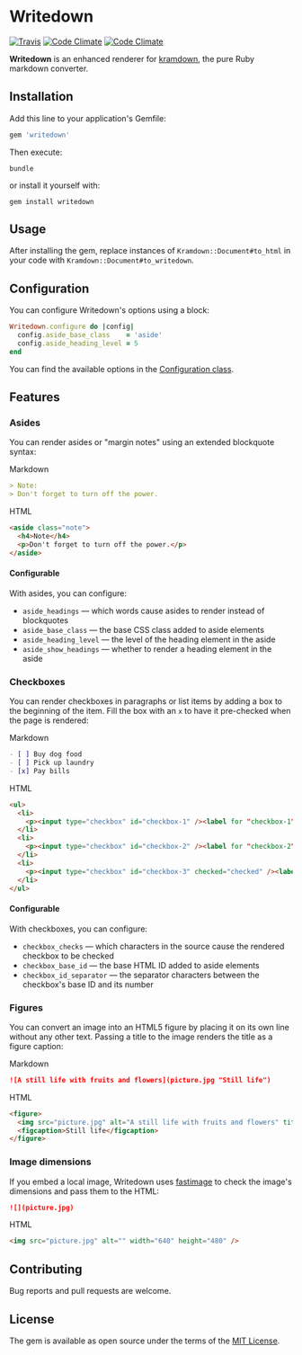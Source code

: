 # Writedown

[![Travis](https://img.shields.io/travis/adamhollett/writedown.svg)](https://travis-ci.org/adamhollett/writedown)
[![Code Climate](https://img.shields.io/codeclimate/maintainability/adamhollett/writedown.svg)](https://codeclimate.com/github/adamhollett/writedown)
[![Code Climate](https://img.shields.io/codeclimate/c/adamhollett/writedown.svg)](https://codeclimate.com/github/adamhollett/writedown)

**Writedown** is an enhanced renderer for [kramdown](https://github.com/gettalong/kramdown), the pure Ruby markdown converter.

## Installation

Add this line to your application's Gemfile:

``` ruby
gem 'writedown'
```

Then execute:

``` shell
bundle
```

or install it yourself with:

``` shell
gem install writedown
```

## Usage

After installing the gem, replace instances of `Kramdown::Document#to_html` in your code with `Kramdown::Document#to_writedown`.

## Configuration

You can configure Writedown's options using a block:

``` ruby
Writedown.configure do |config|
  config.aside_base_class    = 'aside'
  config.aside_heading_level = 5
end
```

You can find the available options in the [Configuration class](lib/writedown/configuration.rb).

## Features

### Asides

You can render asides or "margin notes" using an extended blockquote syntax:

Markdown

``` markdown
> Note:
> Don't forget to turn off the power.
```

HTML

``` html
<aside class="note">
  <h4>Note</h4>
  <p>Don't forget to turn off the power.</p>
</aside>
```

#### Configurable

With asides, you can configure:

- `aside_headings`      — which words cause asides to render instead of blockquotes
- `aside_base_class`    — the base CSS class added to aside elements
- `aside_heading_level` — the level of the heading element in the aside
- `aside_show_headings` — whether to render a heading element in the aside

### Checkboxes

You can render checkboxes in paragraphs or list items by adding a box to the beginning of the item. Fill the box with an `x` to have it pre-checked when the page is rendered:

Markdown

``` markdown
- [ ] Buy dog food
- [ ] Pick up laundry
- [x] Pay bills
```

HTML

``` html
<ul>
  <li>
    <p><input type="checkbox" id="checkbox-1" /><label for "checkbox-1">Buy dog food</label></p>
  </li>
  <li>
    <p><input type="checkbox" id="checkbox-2" /><label for "checkbox-2">Pick up laundry</label></p>
  </li>
  <li>
    <p><input type="checkbox" id="checkbox-3" checked="checked" /><label for "checkbox-3">Pay bills</label></p>
  </li>
</ul>
```

#### Configurable

With checkboxes, you can configure:

- `checkbox_checks`       — which characters in the source cause the rendered checkbox to be checked
- `checkbox_base_id`      — the base HTML ID added to aside elements
- `checkbox_id_separator` — the separator characters between the checkbox's base ID and its number

### Figures

You can convert an image into an HTML5 figure by placing it on its own line without any other text. Passing a title to the image renders the title as a figure caption:

Markdown

``` markdown
![A still life with fruits and flowers](picture.jpg "Still life")
```

HTML

``` html
<figure>
  <img src="picture.jpg" alt="A still life with fruits and flowers" title="Still life" />
  <figcaption>Still life</figcaption>
</figure>
```

### Image dimensions

If you embed a local image, Writedown uses [fastimage](https://github.com/sdsykes/fastimage) to check the image's dimensions and pass them to the HTML:

``` markdown
![](picture.jpg)
```

HTML

``` html
<img src="picture.jpg" alt="" width="640" height="480" />
```

## Contributing

Bug reports and pull requests are welcome.

## License

The gem is available as open source under the terms of the [MIT License](http://opensource.org/licenses/MIT).
